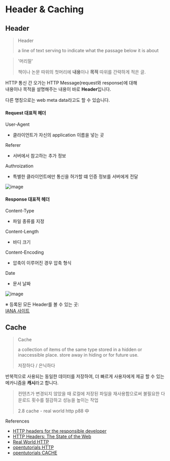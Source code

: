 # Header & Caching


## Header

> Header
>
> a line of text serving to indicate what the passage below it is about

> '머리말'
>  
> 책이나 논문 따위의 첫머리에 **내용**이나 **목적** 따위를 간략하게 적은 글.


HTTP 통신 간 오가는 HTTP Message(request와 response)에 대해  
내용이나 목적을 설명해주는 내용이 바로 **Header**입니다. 

다른 명칭으로는 web meta data라고도 할 수 있습니다.

#### Request 대표적 헤더

User-Agent
- 클라이언트가 자신의 application 이름을 넣는 곳

Referer
- 서버에서 참고하는 추가 정보

Authroization
- 특별한 클라이언트에만 통신을 허가할 떄 인증 정보를 서버에게 전달


![image](https://user-images.githubusercontent.com/77006427/120074654-c5dd0f80-c0d8-11eb-8294-a35cf8eb8fba.png)


#### Response 대표적 헤더

Content-Type
- 파일 종류를 지정

Content-Length
- 바디 크기

Content-Encoding
- 압축이 이루어진 경우 압축 형식

Date
- 문서 날짜

![image](https://user-images.githubusercontent.com/77006427/120074680-eb6a1900-c0d8-11eb-9287-fe110e6954e4.png)


※ 등록된 모든 Header를 볼 수 있는 곳:   
[IANA 사이트](https://www.iana.org/assignments/message-headers/message-headers.xhtml)


## Cache


> Cache
>
> a collection of items of the same type stored in a hidden or inaccessible place.
> store away in hiding or for future use.
>
> 저장하다 / 은닉하다

반복적으로 사용되는 동일한 데이터를 저장하여, 더 빠르게 사용자에게 제공 할 수 있는 메카니즘을 **캐시**라고 합니다.


>컨텐츠가 변경되지 않았을 때 로컬에 저장된 파일을 재사용함으로써 불필요한 다운로드 횟수를 
>절감하고 성능을 높이는 작업
>
> 2.8 cache - real world http p88 中


References
- [HTTP headers for the responsible developer](https://www.youtube.com/watch?v=Mjqf2kkFLy8)
- [HTTP Headers: The State of the Web](https://www.youtube.com/watch?v=Mjqf2kkFLy8)
- [Real World HTTP](https://www.hanbit.co.kr/store/books/look.php?p_code=B7009240426)
- [opentutorials HTTP](https://opentutorials.org/module/3621) 
- [opentutorials CACHE](https://opentutorials.org/module/3830)